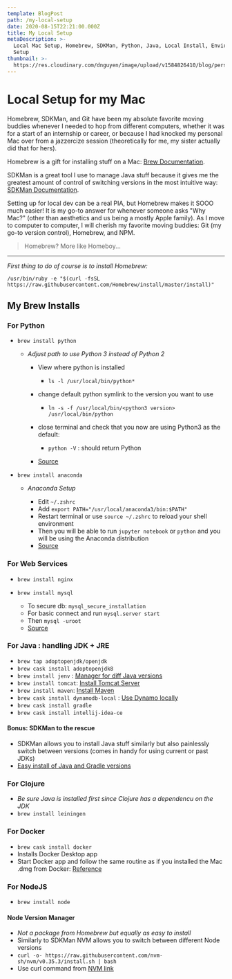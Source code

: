 ```yaml
---
template: BlogPost
path: /my-local-setup
date: 2020-08-15T22:21:00.000Z
title: My Local Setup
metaDescription: >-
  Local Mac Setup, Homebrew, SDKMan, Python, Java, Local Install, Environment
  Setup
thumbnail: >-
  https://res.cloudinary.com/dnguyen/image/upload/v1584826410/blog/personal/desk_background_ico88y.jpg
---
```

# Local Setup for my Mac

Homebrew, SDKMan, and Git have been my absolute favorite moving buddies whenever I needed to hop from different computers, whether it was for a start of an internship or career, or because I had knocked my personal Mac over from a jazzercize session (theoretically for me, my sister actually did that for hers).

Homebrew is a gift for installing stuff on a Mac: [Brew Documentation](https://brew.sh/).

SDKMan is a great tool I use to manage Java stuff because it gives me the greatest amount of control of switching versions in the most intuitive way: [SDKMan Documentation](https://sdkman.io/usage).

Setting up for local dev can be a real PIA, but Homebrew makes it SOOO much easier! It is my go-to answer for whenever someone asks "Why Mac?" (other than aesthetics and us being a mostly Apple family). As I move to computer to computer, I will cherish my favorite moving buddies: Git (my go-to version control), Homebrew, and NPM. 

> Homebrew? More like Homeboy...

- - -

*First thing to do of course is to install Homebrew:*

`/usr/bin/ruby -e "$(curl -fsSL https://raw.githubusercontent.com/Homebrew/install/master/install)"`

## My Brew Installs

### For Python

* `brew install python`

  * *Adjust path to use Python 3 instead of Python 2*

    * View where python is installed

      * `ls -l /usr/local/bin/python*`
    * change default python symlink to the version you want to use

      * `ln -s -f /usr/local/bin/<python3 version> /usr/local/bin/python`
    * close terminal and check that you now are using Python3 as the default:

      * `python -V` : should return Python <python3 version>
    * [Source](https://dev.to/malwarebo/how-to-set-python3-as-a-default-python-version-on-mac-4jjf)
* `brew install anaconda`

  * *Anaconda Setup*

    * Edit `~/.zshrc`
    * Add `export PATH="/usr/local/anaconda3/bin:$PATH"`
    * Restart terminal or use `source ~/.zshrc` to reload your shell environment
    * Then you will be able to run `jupyter notebook` or `python` and you will be using the Anaconda distribution
    * [Source](https://medium.com/ayuth/install-anaconda-on-macos-with-homebrew-c94437d63a37)

### For Web Services

* `brew install nginx`
* `brew install mysql`

  * To secure db: `mysql_secure_installation`
  * For basic connect and run `mysql.server start`
  * Then `mysql -uroot`
  * [Source](https://www.youtube.com/watch?v=jzvsotmNrK8)

### For Java : handling JDK + JRE

* `brew tap adoptopenjdk/openjdk`
* `brew cask install adoptopenjdk8`
* `brew install jenv` : [Manager for diff Java versions](https://medium.com/@brunofrascino/working-with-multiple-java-versions-in-macos-9a9c4f15615a)
* `brew install tomcat`: [Install Tomcat Server](https://medium.com/@fahimhossain_16989/installing-apache-tomcat-on-macos-mojave-using-homebrew-28ce039b4b2e)
* `brew install maven`: [Install Maven](https://www.code2bits.com/how-to-install-maven-on-macos-using-homebrew/)
* `brew cask install dynamodb-local` : [Use Dynamo locally](https://docs.aws.amazon.com/amazondynamodb/latest/developerguide/DynamoDBLocal.html)
* `brew cask install gradle`
* `brew cask install intellij-idea-ce`

#### Bonus: SDKMan to the rescue

* SDKMan allows you to install Java stuff similarly but also painlessly switch between versions (comes in handy for using current or past JDKs)
* [Easy install of Java and Gradle versions](https://sdkman.io/)

### For Clojure

* *Be sure Java is installed first since Clojure has a dependencu on the JDK*
* `brew install leiningen`

### For Docker

* `brew cask install docker`
* Installs Docker Desktop app
* Start Docker app and follow the same routine as if you installed the Mac .dmg from Docker: [Reference](https://stackoverflow.com/questions/44084846/cannot-connect-to-the-docker-daemon-on-macos)

### For NodeJS

* `brew install node`

#### Node Version Manager

* *Not a package from Homebrew but equally as easy to install*
* Similarly to SDKMan NVM allows you to switch between different Node versions
* `curl -o- https://raw.githubusercontent.com/nvm-sh/nvm/v0.35.3/install.sh | bash`
* Use curl command from [NVM link](https://github.com/nvm-sh/nvm)
